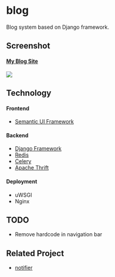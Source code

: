 # blog
Blog system based on Django framework.

## Screenshot
#### [My Blog Site](https://deadend.me)
[![](https://deadend.me/media/images/2017/07/29/44e452f8-781e-4f4d-9e93-6199d57d9ed0.png)](https://deadend.me)

## Technology
#### Frontend
+ [Semantic UI Framework](https://semantic-ui.com/)
#### Backend
+ [Django Framework](https://www.djangoproject.com/)
+ [Redis](https://redis.io/)
+ [Celery](http://www.celeryproject.org/)
+ [Apache Thrift](https://thrift.apache.org/)
#### Deployment
+ uWSGI
+ Nginx

## TODO
+ Remove hardcode in navigation bar

## Related Project
+ [notifier](https://github.com/deadEnding/notifier)
